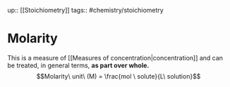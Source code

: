 up:: [[Stoichiometry]]
tags:: #chemistry/stoichiometry 

# Molarity

This is a measure of [[Measures of concentration|concentration]] and can be treated, in general terms, **as part over whole.**
 $$Molarity\ unit\ (M) = \frac{mol \ solute}{L\ solution}$$